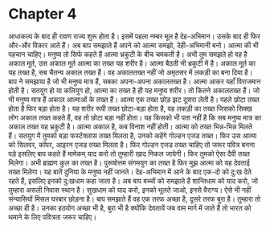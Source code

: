 # Chapter 4

आधाकल्प के बाद ही रावण राज्य शुरू होता है। इसमें पहला नम्बर मूल है देह-अभिमान। उसके बाद ही फिर और-और विकार आते हैं। अब बाप समझाते हैं अपने को आत्मा समझो, देही-अभिमानी बनो। आत्मा की भी पहचान चाहिए। मनुष्य तो सिर्फ कहते हैं आत्मा भ्रकुटी के बीच चमकती है। अभी तुम समझते हो वह है अकाल मूर्त, उस अकाल मूर्त आत्मा का तख्त यह शरीर है। आत्मा बैठती भी भ्रकुटी में है। अकाल मूर्त का यह तख्त है, सब चैतन्य अकाल तख्त हैं। वह अकालतख्त नहीं जो अमृतसर में लकड़ी का बना दिया है। बाप ने समझाया है जो भी मनुष्य मात्र हैं, सबका अपना-अपना अकालतख्त है। आत्मा आकर यहाँ विराजमान होती है। सतयुग हो या कलियुग हो, आत्मा का तख्त है ही यह मनुष्य शरीर। तो कितने अकालतख्त हैं। जो भी मनुष्य मात्र हैं अकाल आत्माओं के तख्त हैं। आत्मा एक तख्त छोड़ झट दूसरा लेती है। पहले छोटा तख्त होता है फिर बड़ा होता है। यह शरीर रूपी तख्त छोटा-बड़ा होता है, वह लकड़ी का तख्त जिसको सिक्ख लोग अकाल तख्त कहते हैं, वह तो छोटा बड़ा नहीं होता। यह किसको भी पता नहीं है कि सब मनुष्य मात्र का अकाल तख्त यह भ्रकुटी है। आत्मा अकाल है, कब विनाश नहीं होती। आत्मा को तख्त भिन्न-भिन्न मिलते हैं। सतयुग में तुमको बड़ा फर्स्टक्लास तख्त मिलता है, उनको कहेंगे गोल्डन एजड तख्त। फिर उस आत्मा को सिलवर, कॉपर, आइरन एजड तख्त मिलता है। फिर गोल्डन एजड तख्त चाहिए तो जरूर पवित्र बनना पड़े इसलिए बाप कहते हैं मामेकम् याद करो तो तुम्हारी खाद निकल जायेगी। फिर तुमको ऐसा दैवी तख्त मिलेगा। अभी ब्राह्मण कुल का तख्त है। पुरूषोत्तम संगमयुग का तख्त है फिर मुझ आत्मा को यह देवताई तख्त मिलेगा। यह बातें दुनिया के मनुष्य नहीं जानते। देह-अभिमान में आने के बाद एक-दो को दु:ख देते रहते हैं, इसलिए इनको दु:खधाम कहा जाता है। अब बाप बच्चों को समझाते हैं शान्तिधाम को याद करो, जो तुम्हारा असली निवास स्थान है। सुखधाम को याद करो, इनको भूलते जाओ, इनसे वैराग्य। ऐसे भी नहीं संन्यासियों मिसल घरबार छोड़ना है। बाप समझाते हैं वह एक तरफ अच्छा है, दूसरे तरफ बुरा है। तुम्हारा तो अच्छा ही है। उनका हठयोग अच्छा भी है, बुरा भी है क्योंकि देवतायें जब वाम मार्ग में जाते हैं तो भारत को थमाने के लिए पवित्रता जरूर चाहिए।